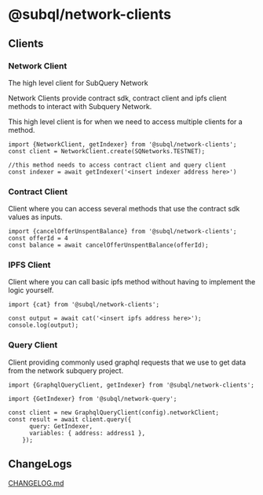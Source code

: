 # @subql/network-clients

## Clients 

### Network Client

The high level client for SubQuery Network

Network Clients provide contract sdk, contract client and ipfs client methods to interact with Subquery Network.

This high level client is for when we need to access multiple clients for a method.

``` TS
import {NetworkClient, getIndexer} from '@subql/network-clients';
const client = NetworkClient.create(SQNetworks.TESTNET);

//this method needs to access contract client and query client
const indexer = await getIndexer('<insert indexer address here>') 
```

### Contract Client

Client where you can access several methods that use
the contract sdk values as inputs.

``` TS
import {cancelOfferUnspentBalance} from '@subql/network-clients';
const offerId = 4
const balance = await cancelOfferUnspentBalance(offerId);
```

### IPFS Client

Client where you can call basic ipfs method without having to
implement the logic yourself.

```TS 
import {cat} from '@subql/network-clients';

const output = await cat('<insert ipfs address here>');
console.log(output);
```

### Query Client

Client providing commonly used graphql requests that we use
to get data from the network subquery project.

```TS
import {GraphqlQueryClient, getIndexer} from '@subql/network-clients';

import {GetIndexer} from '@subql/network-query';

const client = new GraphqlQueryClient(config).networkClient;
const result = await client.query({
      query: GetIndexer,
      variables: { address: address1 },
    });
```

## ChangeLogs

[CHANGELOG.md](./CHANGELOG.md)
